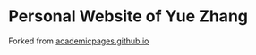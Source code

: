 # Personal Website of Yue Zhang
Forked from [academicpages.github.io](https://github.com/academicpages/academicpages.github.io)

